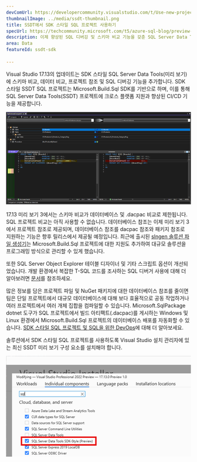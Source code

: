 ```yaml
---
devComUrl: https://developercommunity.visualstudio.com/t/Use-new-project-file-format-for-sqlproj/480461
thumbnailImage: ../media/ssdt-thumbnail.png
title: SSDT에서 SDK 스타일 SQL 프로젝트 사용하기
specUrl: https://techcommunity.microsoft.com/t5/azure-sql-blog/preview-release-of-sdk-style-sql-projects-in-visual-studio-2022/ba-p/4240616
description: 이제 향상된 SQL 디버깅 및 스키마 비교 기능을 갖춘 SQL Server Data Tools 프로젝트에서 SDK 스타일 프로젝트 파일 형식을 사용할 수 있습니다.
area: Data
featureId: ssdt-sdk

---
```



Visual Studio 17.13의 업데이트는 SDK 스타일 SQL Server Data Tools(미리 보기)에 스키마 비교, 데이터 비교, 프로젝트 참조 및 SQL 디버깅 기능을 추가합니다. SDK 스타일 SSDT SQL 프로젝트는 Microsoft.Build.Sql SDK를 기반으로 하며, 이를 통해 SQL Server Data Tools(SSDT) 프로젝트에 크로스 플랫폼 지원과 향상된 CI/CD 기능을 제공합니다.

![SDK 스타일 SQL Server Data Tools의 스키마 비교](../media/ssdt_preview_schemacompare.png)

17.13 미리 보기 3에서는 스키마 비교가 데이터베이스 및 .dacpac 비교로 제한됩니다. SQL 프로젝트 비교는 아직 사용할 수 없습니다. 데이터베이스 참조는 이제 미리 보기 3에서 프로젝트 참조로 제공되며, 데이터베이스 참조를 dacpac 참조와 패키지 참조로 지원하는 기능은 향후 릴리스에서 제공될 예정입니다. 최근에 출시된 [slngen 솔루션 파일 생성기](https://github.com/microsoft/slngen)는 Microsoft.Build.Sql 프로젝트에 대한 지원도 추가하여 대규모 솔루션을 프로그래밍 방식으로 관리할 수 있게 했습니다.

또한 SQL Server Object Explorer 테이블 디자이너 및 기타 스크립트 옵션이 개선되었습니다. 개발 환경에서 복잡한 T-SQL 코드를 조사하는 SQL 디버거 사용에 대해 더 알아보려면 [문서](https://learn.microsoft.com/sql/ssdt/debugger/transact-sql-debugger)를 참조하세요.

많은 정보를 담은 프로젝트 파일 및 NuGet 패키지에 대한 데이터베이스 참조를 줄이면 팀은 단일 프로젝트에서 대규모 데이터베이스에 대해 보다 효율적으로 공동 작업하거나 여러 프로젝트에서 여러 개체 집합을 컴파일할 수 있습니다. Microsoft.SqlPackage dotnet 도구가 SQL 프로젝트에서 빌드 아티팩트(.dacpac)를 게시하는 Windows 및 Linux 환경에서 Microsoft.Build.Sql 프로젝트의 데이터베이스 배포를 자동화할 수 있습니다. [SDK 스타일 SQL 프로젝트 및 SQL을 위한 DevOps](https://aka.ms/sqlprojects)에 대해 더 알아보세요.

솔루션에서 SDK 스타일 SQL 프로젝트를 사용하도록 Visual Studio 설치 관리자에 있는 최신 SSDT 미리 보기 구성 요소를 설치해야 합니다.

![설치 관리자 SSDT 기능 미리 보기 사용](../media/ssdt_preview_installer.png)
